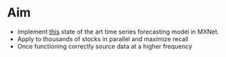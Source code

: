 # Aim

- Implement [this](https://arxiv.org/pdf/1703.07015.pdf) state of the art time series forecasting model in MXNet.
- Apply to thousands of stocks in parallel and maximize recall
- Once functioning correctly source data at a higher frequency
